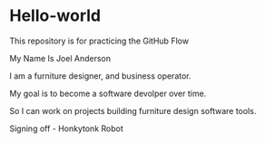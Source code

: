 # Hello-world
This repository is for practicing the GitHub Flow

My Name Is Joel Anderson

I am a furniture designer, and business operator.

My goal is to become a software devolper over time.

So I can work on projects building furniture design software tools.

Signing off - Honkytonk Robot
